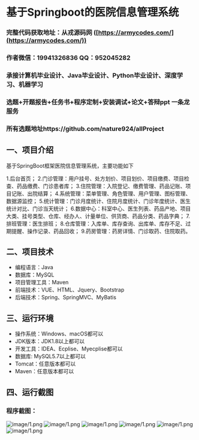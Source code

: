 基于Springboot的医院信息管理系统
=
### 完整代码获取地址：从戎源码网 ([https://armycodes.com/](https://armycodes.com/))
### 作者微信：19941326836  QQ：952045282 
### 承接计算机毕业设计、Java毕业设计、Python毕业设计、深度学习、机器学习
### 选题+开题报告+任务书+程序定制+安装调试+论文+答辩ppt 一条龙服务
### 所有选题地址https://github.com/nature924/allProject

一、项目介绍
---
基于SpringBoot框架医院信息管理系统，主要功能如下

1.后台首页；
2.门诊管理：用户挂号、处方划价、项目划价、项目缴费、项目检查、药品缴费、门诊患者库；
3.住院管理：入院登记、缴费管理、药品记账、项目记账、出院结算；
4.系统管理：菜单管理、角色管理、用户管理、图标管理、数据源监控；
5.统计管理：门诊月度统计、住院月度统计、门诊年度统计、医生统计对比、门诊当天统计；
6.数据中心：科室中心、医生列表、药品产地、项目大类、挂号类型、仓库、经办人、计量单位、供货商、药品分类、药品字典；
7.排班管理：医生排班；
8.仓库管理：入库单、库存查询、出库单、库存不足、过期提醒、操作记录、药品回收；
9.药房管理：药房详情、门诊取药、住院取药。







二、项目技术
---
- 编程语言：Java
- 数据库：MySQL
- 项目管理工具：Maven
- 前端技术：VUE、HTML、Jquery、Bootstrap
- 后端技术：Spring、SpringMVC、MyBatis

三、运行环境
---
- 操作系统：Windows、macOS都可以
- JDK版本：JDK1.8以上都可以
- 开发工具：IDEA、Ecplise、Myecplise都可以
- 数据库: MySQL5.7以上都可以
- Tomcat：任意版本都可以
- Maven：任意版本都可以

四、运行截图
---

### 程序截图：
![image/1.png](image/1.png)
![image/1.png](image/2.png)
![image/1.png](image/3.png)
![image/1.png](image/4.png)
![image/1.png](image/5.png)
![image/1.png](image/6.png)




